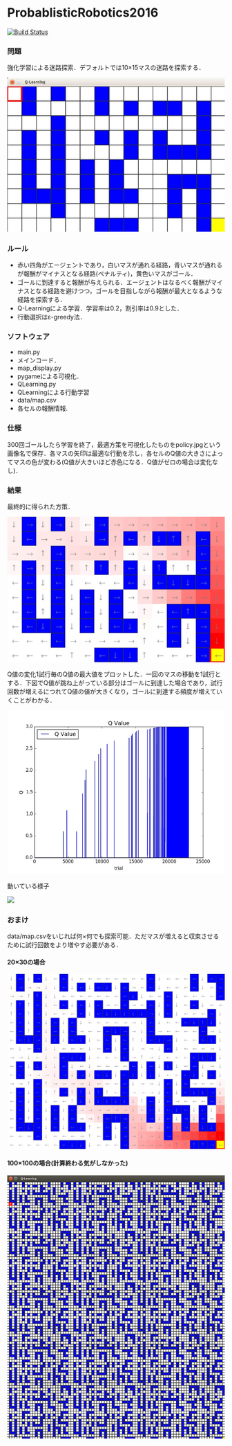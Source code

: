  ProbablisticRobotics2016
=================

[![Build Status](https://travis-ci.org/RyuYamamoto/ProbablisticRobotics2016.svg?branch=master)](https://travis-ci.org/RyuYamamoto/ProbablisticRobotics2016)

### 問題
強化学習による迷路探索．デフォルトでは10×15マスの迷路を探索する．

![map](picture/map.jpg)  

### ルール
 - 赤い四角がエージェントであり，白いマスが通れる経路，青いマスが通れるが報酬がマイナスとなる経路(ペナルティ)，黄色いマスがゴール．  
 - ゴールに到達すると報酬が与えられる．エージェントはなるべく報酬がマイナスとなる経路を避けつつ，ゴールを目指しながら報酬が最大となるような経路を探索する．  
 - Q-Learningによる学習．学習率は0.2，割引率は0.9とした．  
 - 行動選択はε-greedy法．  

### ソフトウェア
 - main.py  
  - メインコード．  
 - map_display.py  
  - pygameによる可視化．  
 - QLearning.py
  - QLearningによる行動学習  
 - data/map.csv  
  - 各セルの報酬情報.  

### 仕様
300回ゴールしたら学習を終了，最適方策を可視化したものをpolicy.jpgという画像名で保存．各マスの矢印は最適な行動を示し，各セルのQ値の大きさによってマスの色が変わる(Q値が大きいほど赤色になる．Q値がゼロの場合は変化なし)．  

### 結果
最終的に得られた方策．  

![policy](picture/policy.jpg)  


Q値の変化1試行毎のQ値の最大値をプロットした．一回のマスの移動を1試行とする．下図でQ値が跳ね上がっている部分はゴールに到達した場合であり，試行回数が増えるにつれてQ値の値が大きくなり，ゴールに到達する頻度が増えていくことがわかる．  

![q_value](picture/q_value.jpg)  

動いている様子

[![](http://img.youtube.com/vi/eK2_nBD0hzY/0.jpg)](https://www.youtube.com/watch?v=eK2_nBD0hzY)

### おまけ
data/map.csvをいじれば何×何でも探索可能．ただマスが増えると収束させるために試行回数をより増やす必要がある．

#### 20×30の場合
![q_value](picture/policy20x30.jpg)  

#### 100×100の場合(計算終わる気がしなかった)
![q_value](picture/map100x100.png)  
